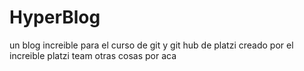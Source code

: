 # HyperBlog
un blog increible para el curso de git y git hub de platzi
creado por el increible platzi team
otras cosas por aca
